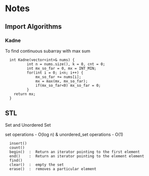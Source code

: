 # Notes

## Import Algorithms

### Kadne 
   To find continuous subarray with max sum
      
      int Kadne(vector<int>& nums) {
              int n = nums.size(), k = 0, cnt = 0; 
              int mx_so_far = 0, mx = INT_MIN;
              for(int i = 0; i<n; i++) {
                  mx_so_far += nums[i];
                  mx = max(mx, mx_so_far);
                  if(mx_so_far<0) mx_so_far = 0;
              }
        return mx;  
      }
      
## STL

   Set and Unordered Set
   
   set operations - O(log n)  &  unordered_set operations - O(1) 
   
      insert()
      count()
      begin()  :  Return an iterator pointing to the first element
      end()    :  Return an iterator pointing to the element element
      find()
      clear()  :  empty the set
      erase()  :  removes a particular element
   
   
